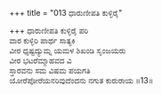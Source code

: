 +++
title = "013 ಧಾರುಣೀಪತಿ ಕುಳ್ಳಿರೈ"

+++
ಧಾರುಣೀಪತಿ ಕುಳ್ಳಿರೈ ಪರಿ  
ವಾರ ಕುಳ್ಳಿರಿ ಪಾರ್ಥ ಸಾತ್ಯಕಿ  
ವೀರ ಧೃಷ್ಟದ್ಯುಮ್ನ ಯಮಳ ಶಿಖಂಡಿ ಸೃಂಜಯರು  
ವೀರ ಭಟರೆಮ್ಮಾಹವದ ವಿ  
ಸ್ತಾರವನು ಸಮ ವಿಷಮ ಪಯಗತಿ  
ಯೋರೆಪೋರೆಯನರಿವುದೆಂದನು ನಗುತ ಕುರುರಾಯ      ॥13॥